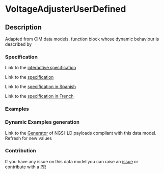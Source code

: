 # VoltageAdjusterUserDefined

## Description 

Adapted from CIM data models. function block whose dynamic behaviour is described by
### Specification

Link to the [interactive specification](https://swagger.lab.fiware.org/?url=https://smart-data-models.github.io/dataModel.EnergyCIM/VoltageAdjusterUserDefined/swagger.yaml)

Link to the [specification](https://smart-data-models.github.io/dataModel.EnergyCIM/VoltageAdjusterUserDefined/doc/spec.md)

Link to the [specification in Spanish](https://smart-data-models.github.io/dataModel.EnergyCIM/VoltageAdjusterUserDefined/doc/spec_ES.md)

Link to the [specification in French](https://smart-data-models.github.io/dataModel.EnergyCIM/VoltageAdjusterUserDefined/doc/spec_FR.md)
### Examples
### Dynamic Examples generation

Link to the [Generator](https://smartdatamodels.org/extra/ngsi-ld_generator_v0.91.php?schemaUrl=https://raw.githubusercontent.com/smart-data-models/dataModel.EnergyCIM/master/VoltageAdjusterUserDefined/schema.json&email=info@smartdatamodels.org) of NGSI-LD payloads compliant with this data model. Refresh for new values
### Contribution

 If you have any issue on this data model you can raise an [issue](https://github.com/smart-data-models/dataModel.EnergyCIM/issues)  or contribute with a [PR](https://github.com/smart-data-models/dataModel.EnergyCIM/pulls)